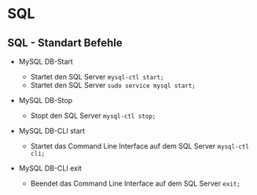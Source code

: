 # SQL

## SQL - Standart Befehle

* MySQL DB-Start
    * Startet den SQL Server    ```mysql-ctl start;```
    * Startet den SQL Server    ``sudo service mysql start;``

* MySQL DB-Stop
    * Stopt den SQL Server      `mysql-ctl stop;`

* MySQL DB-CLI start
    * Startet das Command Line Interface auf dem SQL Server
    `mysql-ctl cli;`

* MySQL DB-CLI exit
    * Beendet das Command Line Interface auf dem SQL Server
    `exit;`
